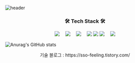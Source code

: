 <!-- ![header](https://capsule-render.vercel.app/api?type=soft&color=auto&height=150&section=header&text=LEEHYEONJU&fontSize=70&animation=twinkling) -->
![header](https://capsule-render.vercel.app/api?type=waving&color=gradient&height=200&text=LeeHyeonju&fontAlign=70&fontAlignY=40&animation=twinkling)   
<h3 align="center">🛠 Tech Stack 🛠</h3>
<div align = "center">

  
  <img src="https://img.shields.io/badge/HTML-E34F26?style=flat-square&logo=HTML5&logoColor=white"/>　
  <img src="https://img.shields.io/badge/CSS-1572B6?style=flat-square&logo=CSS3&logoColor=white"/>　
  <img src="https://img.shields.io/badge/JavaScript-F7DF1E?style=flat-square&logo=JavaScript&logoColor=white"/>　
<img src="https://img.shields.io/badge/Python-3766AB?style=flat-square&logo=Python&logoColor=white"/>
  <img src="https://img.shields.io/badge/MySQL-4479A1?style=flat-square&logo=MySQL&logoColor=white"/>
  <img src="https://img.shields.io/badge/JAVA-3766AB?style=flat-square&logo=JAVA&logoColor=white"/>　
   <img src="https://img.shields.io/badge/React-3766AB?style=flat-square&logo=JAVA&logoColor=white"/>　
<!--   <img src="https://img.shields.io/badge/Git-F05032?style=flat&logo=Git&logoColor=white"/> -->
</div>

![Anurag's GitHub stats](https://github-readme-stats.vercel.app/api?username=leehyeonj&show_icons=true&theme=radical)

<p align="center">기술 블로그 : https://sso-feeling.tistory.com/
